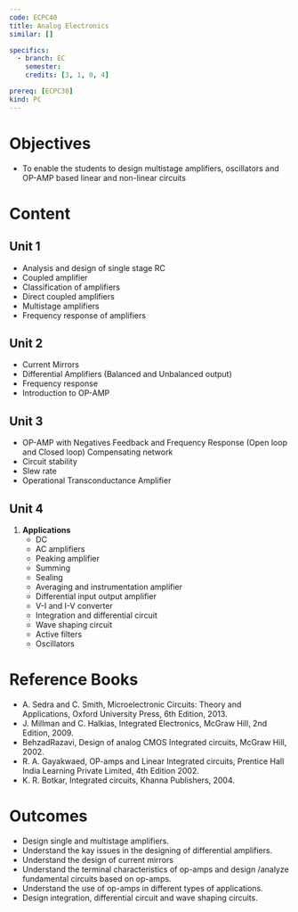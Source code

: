 ```yaml
---
code: ECPC40
title: Analog Electronics
similar: []

specifics:
  - branch: EC
    semester: 
    credits: [3, 1, 0, 4]

prereq: [ECPC30]
kind: PC
---
```


# Objectives

- To enable the students to design multistage amplifiers, oscillators and OP-AMP based linear and non-linear circuits

# Content

## Unit 1

   - Analysis and design of single stage RC
   - Coupled amplifier
   - Classification of amplifiers
   - Direct coupled amplifiers
   - Multistage amplifiers
   - Frequency response of amplifiers

## Unit 2

   - Current Mirrors
   - Differential Amplifiers (Balanced and Unbalanced output)
   - Frequency response
   - Introduction to OP-AMP

## Unit 3

   - OP-AMP with Negatives Feedback and Frequency Response (Open loop and Closed loop) Compensating network
   - Circuit stability
   - Slew rate
   - Operational Transconductance Amplifier

## Unit 4

1. **Applications**
   - DC
   - AC amplifiers
   - Peaking amplifier
   - Summing
   - Sealing
   - Averaging and instrumentation amplifier
   - Differential input output amplifier
   - V-I and I-V converter
   - Integration and differential circuit
   - Wave shaping circuit
   - Active filters
   - Oscillators

# Reference Books

- A. Sedra and C. Smith, Microelectronic Circuits: Theory and Applications, Oxford University Press, 6th Edition, 2013.
- J. Millman and C. Halkias, Integrated Electronics, McGraw Hill, 2nd Edition, 2009.
- BehzadRazavi, Design of analog CMOS Integrated circuits, McGraw Hill, 2002.
- R. A. Gayakwaed, OP-amps and Linear Integrated circuits, Prentice Hall India Learning Private Limited, 4th Edition 2002.
- K. R. Botkar, Integrated circuits, Khanna Publishers, 2004.

# Outcomes

- Design single and multistage amplifiers.
- Understand the kay issues in the designing of differential amplifiers.
- Understand the design of current mirrors
- Understand the terminal characteristics of op-amps and design /analyze fundamental circuits based on op-amps.
- Understand the use of op-amps in different types of applications.
- Design integration, differential circuit and wave shaping circuits.
